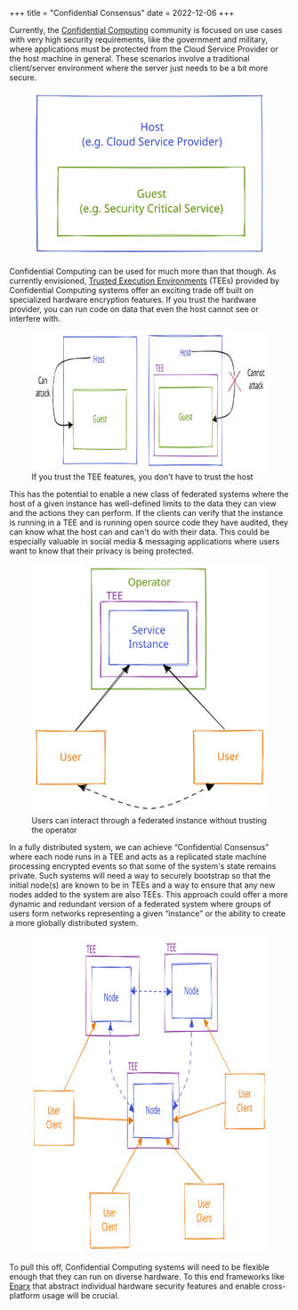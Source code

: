 +++
title = "Confidential Consensus"
date = 2022-12-06
+++

Currently, the [Confidential Computing] community is focused on use cases with very high security requirements,
like the government and military, where applications must be protected from the Cloud Service Provider or the host machine in general.
These scenarios involve a traditional client/server environment where the server just needs to be a bit more secure.

<figure>
    <img
        src="/cc/figure-0.svg"
        width="450px"
        height="300px"
        alt="Diagram showing a cloud service provider host containing a security critical service guest"
    />
</figure>


Confidential Computing can be used for much more than that though.
As currently envisioned, [Trusted Execution Environments] (TEEs)
provided by Confidential Computing systems offer an exciting trade off built on specialized hardware encryption features.
If you trust the hardware provider, you can run code on data that even the host cannot see or interfere with.

<figure>
    <img
        src="/cc/figure-1.svg"
        width="800px"
        height="250px"
        alt="Diagram showing how a guest in a TEE can be attacked while one not in one can be."
    />
    <figcaption>If you trust the TEE features, you don't have to trust the host</figcaption>
</figure>

This has the potential to enable a new class of federated systems where
the host of a given instance has well-defined limits to the data they can view and the actions they can perform.
If the clients can verify that the instance is running in a TEE and is running open source code they have audited,
they can know what the host can and can't do with their data.
This could be especially valuable in social media & messaging applications where users want to know that their privacy is being protected.

<figure>
    <img
        src="/cc/figure-2.svg"
        width="450px"
        height="450px"
        alt="Diagram showing two users talking to a service instance within a TEE as a way to talk to each other."
    />
    <figcaption>Users can interact through a federated instance without trusting the operator</figcaption>
</figure>

In a fully distributed system, we can achieve <q>Confidential Consensus</q>
where each node runs in a TEE and acts as a replicated state machine processing encrypted events so that some of the system's state remains private.
Such systems will need a way to securely bootstrap so that the initial node(s) are known to be in TEEs
and a way to ensure that any new nodes added to the system are also TEEs.
This approach could offer a more dynamic and redundant version of a federated system where groups of users form networks
representing a given <q>instance</q> or the ability to create a more globally distributed system.

<figure>
    <img
        src="/cc/figure-3.svg"
        width="800px"
        height="570px"
        alt="Diagram showing three TEEs each running a node and users talking to various nodes."
    />
</figure>

To pull this off, Confidential Computing systems will need to be flexible enough that they can run on diverse hardware.
To this end frameworks like [Enarx] that abstract individual hardware security features
and enable cross-platform usage will be crucial.

[Confidential Computing]: https://confidentialcomputing.io/
[Trusted Execution Environments]: https://en.wikipedia.org/wiki/Trusted_execution_environment
[Enarx]: https://enarx.dev/